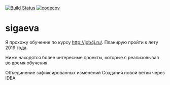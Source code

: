 [![Build Status](https://travis-ci.org/alexandrsigaev/sigaeva.svg?branch=master)](https://travis-ci.org/alexandrsigaev/sigaeva)
[![codecov](https://codecov.io/gh/alexandrsigaev/sigaeva/branch/master/graph/badge.svg)](https://codecov.io/gh/alexandrsigaev/sigaeva)
# sigaeva

Я прохожу обучение по курсу http://job4j.ru/. Планирую пройти к лету 2019 года.

Ниже находятся более интересные проекты, которые я реализовывал во время обучения.

Объединение зафиксированных изменений
Создания новой ветки через IDEA